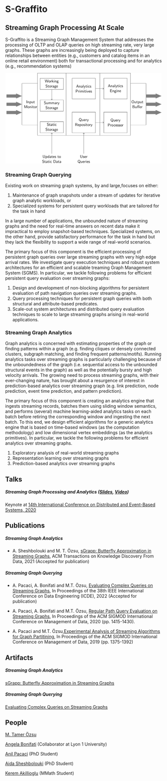 # S-Graffito
## Streaming Graph Processing At Scale

S-Graffito is a Streaming Graph Management System that addresses the processing of OLTP and OLAP queries on high streaming rate, very large graphs. These graphs are increasingly being deployed to capture relationships between entities (e.g., customers and catalog items in an online retail environment) both for transactional processing and for analytics (e.g., recommendation systems)

<img src="images/s-graffito-architecture.png?raw=true"/>

### Streaming Graph Querying

Existing work on streaming graph systems, by and large,focuses on either:
 1. Maintenance of graph snapshots under a stream of updates for iterative graph analytic workloads, or
 2. Specialized systems for persistent query workloads that are tailored for the task in hand
 
In a large number of applications, the unbounded nature of streaming graphs and the need for real-time answers on recent data make it impractical to employ snapshot-based techniques.
Specialized systems, on the other hand, provide satisfactory performance for the task in hand but they lack the flexibility to support a wide range of real-world scenarios.

The primary focus of this component is the efficient processing of persistent graph queries over large streaming graphs with very high edge arrival rates.
We investigate query execution techniques and robust system architectures for an efficient and scalable treaming Graph Management System (SGMS).
In particular, we tackle following problems for efficient persistent query evaluation over streaming graphs:
 1. Design and development of non-blocking algorithms for persistent evaluation of path navigation queries over streaming graphs.
 2. Query processing techniques for persistent graph queries with both structural and attribute-based predicates.
 3. Scale-out system architectures and distributed query evaluation techniques to scale to large streaming graphs arising in real-world applications.

### Streaming Graph Analytics

 Graph analytics is concerned with estimating properties of the graph or finding patterns within a graph (e.g. finding cliques or densely connected clusters, subgraph matching, and finding frequent patterns/motifs). Running analytics tasks over streaming graphs is particularly challenging because of the unboundedness of the graph (i.e. sequential access to the unbounded structural events in the graph) as well as the potentially bursty and high velocity arrivals. The growing need to process streaming graphs, with their ever-changing nature, has brought about a resurgence of interest in prediction-based analytics over streaming graph (e.g. link prediction, node prediction, event time prediction, and pattern prediction).

The primary focus of this component is creating an analytics engine that ingests streaming records,  batches them using sliding window semantics,  and performs (several) machine learning-aided analytics tasks on each batch before retiring the corresponding window and ingesting the next batch.  To this end, we design efficient algorithms for a generic analytics engine that is based on time-based windows (as the computation methodology) and low dimensional vertex embeddings (as the analytics primitives). In particular, we tackle the following problems for efficient analytics over streaming graphs.

1. Exploratory analysis of real-world streaming graphs
2. Representation learning over streaming graphs
3. Prediction-based analytics over streaming graphs

## Talks

##### Streaming Graph Processing and Analytics ([Slides](files/streaming_graph_debs_keynote.pdf?raw=true), [Video](https://acm-org.zoom.us/rec/play/vscpde2r-Gk3TNWVtASDBPN7W461LqysgSgf__ZfyxywBSJQM1GhYrITa-O09rqfGKnBoXqR08hHShef)) 
Keynote at [14th International Conference on Distributed and Event-Based Systems, 2020](https://2020.debs.org/)

## Publications

##### Streaming Graph Analytics
* A. Sheshbolouki and M. T. Özsu, [sGrapp: Butterfly Approximation in Streaming Graphs](http://arxiv.org/abs/2101.12334), ACM Transactions on Knowledge Discovery From Data, 2021 (Accepted for publication)

##### Streaming Graph Querying
* A. Pacaci, A. Bonifati and M.T. Özsu, [Evaluating Complex Queries on Streaming Graphs](https://arxiv.org/abs/2101.12305), In Proceedings of the 38th IEEE  International Conference on Data Engineering (ICDE), 2022 (Accepted for publication)

* A. Pacaci, A. Bonifati and M.T. Özsu, [Regular Path Query Evaluation on Streaming Graphs](https://arxiv.org/abs/2004.02012), In Proceedings of the ACM SIGMOD International Conference on Management of Data, 2020 (pp. 1415-1430).

* A. Pacaci and M.T. Özsu,[Experimental Analysis of Streaming Algorithms for Graph Partitining](https://dl.acm.org/authorize?N697045), In Proceedings of the  ACM SIGMOD International Conference on Management of Data, 2019 (pp. 1375-1392)

## Artifacts

##### Streaming Graph Analytics
[sGrapp: Butterfly Approximation in Streaming Graphs]()

##### Streaming Graph Querying 
[Evaluating Complex Queries on Streaming Graphs](https://github.com/dsg-uwaterloo/s-graffito/tree/master/query-processor)

## People

[M. Tamer Özsu](https://cs.uwaterloo.ca/~tozsu/)

[Angela Bonifati](https://perso.liris.cnrs.fr/angela.bonifati/) (Collaborator at Lyon 1 University)

[Anil Pacaci](https://cs.uwaterloo.ca/~apacaci/) (PhD Student)

[Aida Sheshbolouki](https://aidasheshbolouki.com) (PhD Student)

[Kerem Akillioglu](https://keremakillioglu.github.io) (MMath Student)
